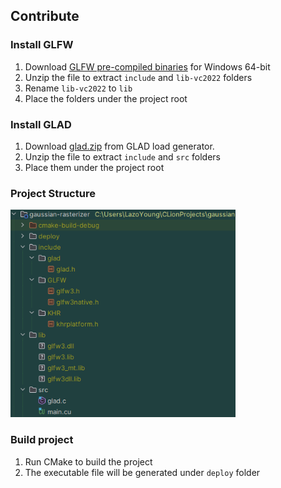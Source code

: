## Contribute
### Install GLFW
1. Download [GLFW pre-compiled binaries](https://www.glfw.org/download.html) for Windows 64-bit
2. Unzip the file to extract `include` and `lib-vc2022` folders
3. Rename `lib-vc2022` to `lib`
4. Place the folders under the project root

### Install GLAD
1. Download [glad.zip](https://glad.dav1d.de/#language=c&specification=gl&api=gl%3D3.3&api=gles1%3Dnone&api=gles2%3Dnone&api=glsc2%3Dnone&profile=core&loader=on) from GLAD load generator.
2. Unzip the file to extract `include` and `src` folders
3. Place them under the project root

### Project Structure
<img src="resources/project_structure.png" alt="drawing" width="360"/>

### Build project
1. Run CMake to build the project
2. The executable file will be generated under `deploy` folder
